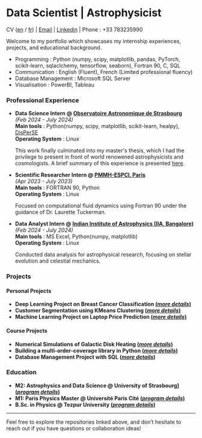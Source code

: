 # Data Scientist | Astrophysicist
CV ([en](https://raw.githubusercontent.com/vishrut-b/vishrut-b.github.io/main/assets/cv_eng_%20(3).pdf) / [fr](https://raw.githubusercontent.com/vishrut-b/vishrut-b.github.io/main/assets/cv_fr_%20(2).pdf)) | [Email](mailto:vishrutbezbarua@gmail.com) | [Linkedin](https://www.linkedin.com/in/vishrut-bezbarua-53b355205/) | Phone : +33 783235990

Welcome to my portfolio which showcases my internship experiences, projects, and educational background.

- Programming : Python (numpy, scipy, matplotlib, pandas, PyTorch, scikit-learn, sqlaclchemy, tensorflow, seaborn), Fortran 90, C, SQL
- Communication : English (Fluent), French (Limited professional fluency)
- Database Management : Microsoft SQL Server
- Visualisation : PowerBI, Tableau

### Professional Experience

- **Data Science Intern @ [Observatoire Astronomique de Strasbourg](https://www.unistra.fr)**<br>
  _(Feb 2024 - July 2024)_<br>
  **Main tools** : Python(numpy, scipy, matplotlib, scikit-learn, healpy), [DisPerSE](https://www2.iap.fr/users/sousbie/web/html/index3c4a.html?category/Overview)<br>
  **Operating System** : Linux<br>
  
  This work finally culminated into my master's thesis, which I had the privilege to present in front of world renowened astrophysicists and cosmologists.
  A brief summary of this experience is presented [here](https://vishrut-b.github.io/Master-Thesis/).
     

- **Scientific Researcher Intern @ [PMMH-ESPCI, Paris](https://www.pmmh.espci.fr/)** <br>
_(Apr 2023 - July 2023)_ <br>
  **Main tools** : FORTRAN 90, Python <br>
  **Operating System** : Linux<br>
  
  Focused on computational fluid dynamics using Fortran 90 under the guidance of Dr. Laurette Tuckerman.

- **Data Analyst Intern @ [Indian Institute of Astrophysics (IIA, Bangalore)](https://www.iiap.res.in/)** <br>
  _(Feb 2024 - July 2024)_ <br>
  **Main tools** : MS Excel, Python(numpy, matplotlib) <br>
  **Operating System** : Linux<br>
  
  Conducted data analysis for astrophysical research, focusing on stellar evolution and celestial mechanics.

### Projects

#### Personal Projects
- **Deep Learning Project on Breast Cancer Classification [(_more details_)]()**  
- **Customer Segmentation using KMeans Clustering [(_more details_)](https://vishrut-b.github.io/clustering-analysis-of-online-retail-data/#exploratory-data-analysis-eda)**  
- **Machine Learning Project on Laptop Price Prediction [(_more details_)](https://github.com/yourusername/laptop-price-prediction)**  

#### Course Projects
- **Numerical Simulations of Galactic Disk Heating [(_more details_)](https://github.com/vishrut-b/Numerical-Simulation_Galactic_Disk_Heating.git)**
- **Building a multi-order-coverage library in Python [(_more details_)](https://github.com/vishrut-b/Python-Project-files.git)**
- **Database Management Project with SQL [(_more details_)](https://github.com/vishrut-b/Database-Project-MySQL-/blob/08f5b2d7cb2a300c5e772a394091091f10b2e409/Database_Project_Report_new%20(2).pdf)**
  
### Education
- **M2: Astrophysics and Data Science @ University of Strasbourg] [(_program details_)](https://astro.unistra.fr/en/training-education/master-astrophysics-track/#master2)**  
- **M1: Paris Physics Master @ Université Paris Cité [(_program details_)](http://www.parisphysicsmaster.com/)**  
- **B.Sc. in Physics @ Tezpur University [(_program details_)](https://www.tezu.ernet.in/)** 

---

Feel free to explore the repositories linked above, and don’t hesitate to reach out if you have questions or collaboration ideas!
